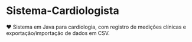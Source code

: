 # Sistema-Cardiologista
❤️ Sistema em Java para cardiologia, com registro de medições clínicas e exportação/importação de dados em CSV.

